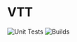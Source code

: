 # VTT
![Unit Tests](https://github.com/lee-orr/new-vtt/actions/workflows/unit-tests.yml/badge.svg)
![Builds](https://github.com/lee-orr/new-vtt/actions/workflows/build-vtt.yml/badge.svg)
